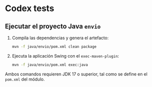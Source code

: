 # Codex tests

## Ejecutar el proyecto Java `envio`

1. Compila las dependencias y genera el artefacto:

   ```bash
   mvn -f java/envio/pom.xml clean package
   ```

2. Ejecuta la aplicación Swing con el `exec-maven-plugin`:

   ```bash
   mvn -f java/envio/pom.xml exec:java
   ```

Ambos comandos requieren JDK 17 o superior, tal como se define en el `pom.xml` del módulo.
